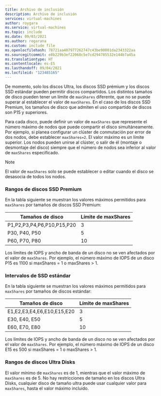 ```yaml
---
title: Archivo de inclusión
description: Archivo de inclusión
services: virtual-machines
author: roygara
ms.service: virtual-machines
ms.topic: include
ms.date: 09/03/2021
ms.author: rogarana
ms.custom: include file
ms.openlocfilehash: 78721aa407977262747c43be90001da2343322aa
ms.sourcegitcommit: e8b229b3ef22068c5e7cd294785532e144b7a45a
ms.translationtype: HT
ms.contentlocale: es-ES
ms.lasthandoff: 09/04/2021
ms.locfileid: "123485165"
---
```

De momento, solo los discos Ultra, los discos SSD prémium y los discos SSD estándar pueden permitir discos compartidos. Los distintos tamaños de disco pueden tener un límite de `maxShares` diferente, que no se puede superar al establecer el valor de `maxShares`. En el caso de los discos SSD Premium, los tamaños de disco que admiten el uso compartido de discos son P15 y superiores.

Para cada disco, puede definir un valor de `maxShares` que represente el número máximo de nodos que puede compartir el disco simultáneamente. Por ejemplo, si planea configurar un clúster de conmutación por error de dos nodos, debe establecer `maxShares=2`. El valor máximo es un límite superior. Los nodos pueden unirse al clúster, o salir de él (montaje o desmontaje del disco) siempre que el número de nodos sea inferior al valor de `maxShares` especificado.

> [!NOTE]
> El valor de `maxShares` solo se puede establecer o editar cuando el disco se desasocia de todos los nodos.

### <a name="premium-ssd-ranges"></a>Rangos de discos SSD Premium

En la tabla siguiente se muestran los valores máximos permitidos para `maxShares` por tamaños de discos SSD Premium:

|Tamaños de disco  |Límite de maxShares  |
|---------|---------|
|P1,P2,P3,P4,P6,P10,P15,P20     |3         |
|P30, P40, P50     |5         |
|P60, P70, P80     |10         |

Los límites de IOPS y ancho de banda de un disco no se ven afectados por el valor de `maxShares`. Por ejemplo, el número máximo de IOPS de un disco P15 es 1100 si maxShares = 1 o maxShares > 1.

### <a name="standard-ssd-ranges"></a>Intervalos de SSD estándar

En la tabla siguiente se muestran los valores máximos permitidos para `maxShares` por tamaños de discos estándar:

|Tamaños de disco  |Límite de maxShares  |
|---------|---------|
|E1,E2,E3,E4,E6,E10,E15,E20     |3         |
|E30, E40, E50     |5         |
|E60, E70, E80     |10         |

Los límites de IOPS y ancho de banda de un disco no se ven afectados por el valor de `maxShares`. Por ejemplo, el número máximo de IOPS de un disco E15 es 500 si maxShares = 1 o maxShares > 1.

### <a name="ultra-disk-ranges"></a>Rangos de discos Ultra Disks

El valor mínimo de `maxShares` es de 1, mientras que el valor máximo de `maxShares` es de 5. No hay restricciones de tamaño en los discos Ultra Disks, cualquier disco de tamaño ultra puede usar cualquier valor para `maxShares`, hasta el valor máximo incluido.